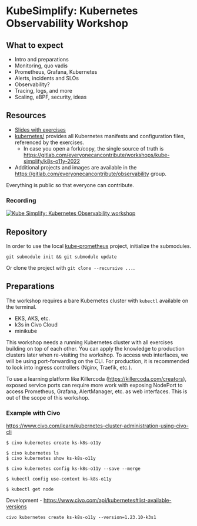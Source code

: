 # KubeSimplify: Kubernetes Observability Workshop

## What to expect

- Intro and preparations
- Monitoring, quo vadis
- Prometheus, Grafana, Kubernetes
- Alerts, incidents and SLOs
- Observability?
- Tracing, logs, and more
- Scaling, eBPF, security, ideas

## Resources

- [Slides with exercises](https://docs.google.com/presentation/d/1uuYIPwQjckNiPPJQcN8tauZ8KSIdHASbyoAxJ0fc6uQ/edit?usp=sharing)
- [kubernetes/](kubernetes/) provides all Kubernetes manifests and configuration files, referenced by the exercises.
  - In case you open a fork/copy, the single source of truth is https://gitlab.com/everyonecancontribute/workshops/kube-simplify/k8s-o11y-2022
- Additional projects and images are available in the https://gitlab.com/everyonecancontribute/observability group.

Everything is public so that everyone can contribute.

### Recording

[![Kube Simplify: Kubernetes Observability workshop](https://img.youtube.com/vi/sMEEVbZ4NFM/0.jpg)](https://www.youtube.com/watch?v=sMEEVbZ4NFM)

## Repository

In order to use the local [kube-prometheus](kube-prometheus/) project, initialize the submodules.

```
git submodule init && git submodule update
```

Or clone the project with `git clone --recursive ...`. 

## Preparations

The workshop requires a bare Kubernetes cluster with `kubectl` available on the terminal.

- EKS, AKS, etc.
- k3s in Civo Cloud
- minikube

This workshop needs a running Kubernetes cluster with all exercises building on top of each other. You can apply the knowledge to production clusters later when re-visiting the workshop. To access web interfaces, we will be using port-forwarding on the CLI. For production, it is recommended to look into ingress controllers (Nginx, Traefik, etc.).

To use a learning platform like Killercoda (https://killercoda.com/creators), exposed service ports can require more work with exposing NodePort to access Prometheus, Grafana, AlertManager, etc. as web interfaces. This is out of the scope of this workshop.


### Example with Civo

https://www.civo.com/learn/kubernetes-cluster-administration-using-civo-cli 

```
$ civo kubernetes create ks-k8s-o11y 

$ civo kubernetes ls
$ civo kubernetes show ks-k8s-o11y 

$ civo kubernetes config ks-k8s-o11y --save --merge

$ kubectl config use-context ks-k8s-o11y

$ kubectl get node
```

Development - https://www.civo.com/api/kubernetes#list-available-versions 

```
civo kubernetes create ks-k8s-o11y --version=1.23.10-k3s1
```


